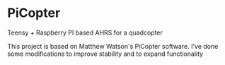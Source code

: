 # PiCopter
Teensy + Raspberry PI based AHRS for a quadcopter

This project is based on Matthew Watson's PiCopter software. 
I've done some modifications to improve stability and to expand functionality

